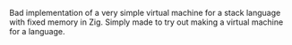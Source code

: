 Bad implementation of a very simple virtual machine for a stack language with fixed memory in Zig. Simply made to try out making a virtual machine for a language.
